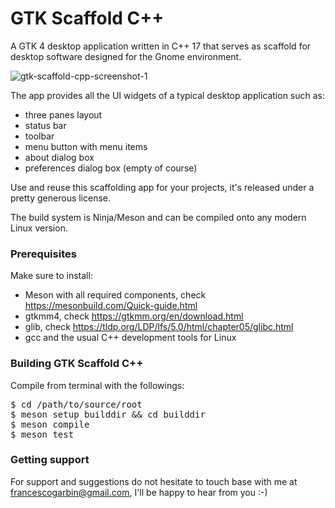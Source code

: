 # GTK Scaffold C++
A GTK 4 desktop application written in C++ 17 that serves as scaffold for desktop
software designed for the Gnome environment.

![gtk-scaffold-cpp-screenshot-1](https://github.com/francescogarbin/gtk-scaffold-cpp/assets/571018/ff853ab4-dce5-4cde-a073-0e5873933d8e)

The app provides all the UI widgets of a typical desktop application such as:
- three panes layout
- status bar
- toolbar
- menu button with menu items
- about dialog box
- preferences dialog box (empty of course)

Use and reuse this scaffolding app for your projects, it's released
under a pretty generous license.

The build system is Ninja/Meson and can be compiled onto any modern Linux
version.

### Prerequisites
Make sure to install:
- Meson with all required components, check https://mesonbuild.com/Quick-guide.html
- gtkmm4, check https://gtkmm.org/en/download.html
- glib, check https://tldp.org/LDP/lfs/5.0/html/chapter05/glibc.html
- gcc and the usual C++ development tools for Linux

### Building GTK Scaffold C++
Compile from terminal with the followings:
<pre>$ cd /path/to/source/root
$ meson setup builddir && cd builddir
$ meson compile
$ meson test
</pre>

### Getting support

For support and suggestions do not hesitate to touch base with me at
francescogarbin@gmail.com, I'll be happy to hear from you :-)
